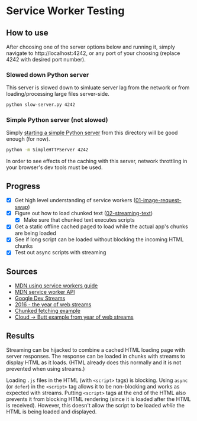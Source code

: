 # Service Worker Testing

## How to use

After choosing one of the server options below and running it, simply navigate to http://localhost:4242, or any port of your choosing (replace 4242 with desired port number).

### Slowed down Python server

This server is slowed down to simluate server lag from the network or from loading/processing large files server-side.

```sh
python slow-server.py 4242
```

### Simple Python server (not slowed)

Simply [starting a simple Python server](http://2ality.com/2014/06/simple-http-server.html) from this directory will be good enough (for now).

```sh
python -m SimpleHTTPServer 4242
```

In order to see effects of the caching with this server, network throttling in your browser's dev tools must be used.

## Progress

-   [x] Get high level understanding of service workers ([01-image-request-swap](./01-image-request-swap))
-   [x] Figure out how to load chunked text ([02-streaming-text](./02-streaming-text))
    -   [x] Make sure that chunked text executes scripts
-   [x] Get a static offline cached paged to load while the actual app's chunks are being loaded
-   [x] See if long script can be loaded without blocking the incoming HTML chunks
-   [x] Test out async scripts with streaming

## Sources

-   [MDN using service workers guide](https://developer.mozilla.org/en-US/docs/Web/API/Service_Worker_API/Using_Service_Workers)
-   [MDN service worker API](https://developer.mozilla.org/en-US/docs/Web/API/Service_Worker_API)
-   [Google Dev Streams](https://developers.google.com/web/updates/2016/06/sw-readablestreams)
-   [2016 - the year of web streams](https://jakearchibald.com/2016/streams-ftw/)
-   [Chunked fetching example](http://jsbin.com/vuqasa/edit?js,console)
-   [Cloud -> Butt example from year of web streams](https://github.com/jakearchibald/isserviceworkerready/tree/master/src/demos/transform-stream)

## Results

Streaming can be hijacked to combine a cached HTML loading page with server responses. The response can be loaded in chunks with streams to display HTML as it loads. (HTML already does this normally and it is not prevented when using streams.)

Loading `.js` files in the HTML (with `<script>` tags) is blocking. Using `async` (or `defer`) in the `<script>` tag allows it to be non-blocking and works as expected with streams. Putting `<script>` tags at the end of the HTML also prevents it from blocking HTML rendering (since it is loaded after the HTML is received). However, this doesn't allow the script to be loaded _while_ the HTML is being loaded and displayed.
